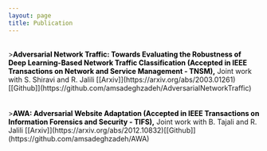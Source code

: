 ```yaml
---
layout: page
title: Publication
---
```


<br>
><font color="black"><b>Adversarial Network Traffic: Towards Evaluating the Robustness of Deep Learning-Based Network Traffic Classification (Accepted in IEEE Transactions on Network and Service Management - TNSM),</b></font> Joint work with S. Shiravi and R. Jalili [[Arxiv]](https://arxiv.org/abs/2003.01261)[[Github]](https://github.com/amsadeghzadeh/AdversarialNetworkTraffic)<br><br>


<br>
><font color="black"><b>AWA: Adversarial Website Adaptation (Accepted in IEEE Transactions on Information Forensics and Security - TIFS),</b></font> Joint work with B. Tajali and R. Jalili  [[Arxiv]](https://arxiv.org/abs/2012.10832)[[Github]](https://github.com/amsadeghzadeh/AWA)<br><br>
